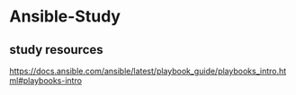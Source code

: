 # Ansible-Study

## study resources
https://docs.ansible.com/ansible/latest/playbook_guide/playbooks_intro.html#playbooks-intro